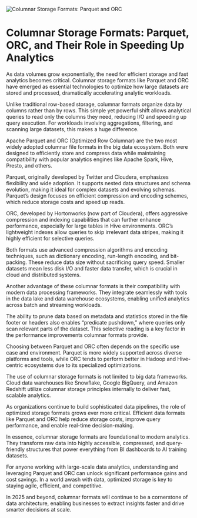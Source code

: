 ![Columnar Storage Formats: Parquet and ORC](https://media.licdn.com/dms/image/v2/D5612AQHkCEavIM8Ucg/article-cover_image-shrink_600_2000/B56Za4Zp03GsAQ-/0/1746850455939?e=2147483647&v=beta&t=aW50jWBK9bQ2iCVJiO2qaIelEddfpsZgePltnSvvkQ8)

# Columnar Storage Formats: Parquet, ORC, and Their Role in Speeding Up Analytics

As data volumes grow exponentially, the need for efficient storage and fast analytics becomes critical. Columnar storage formats like Parquet and ORC have emerged as essential technologies to optimize how large datasets are stored and processed, dramatically accelerating analytic workloads.

Unlike traditional row-based storage, columnar formats organize data by columns rather than by rows. This simple yet powerful shift allows analytical queries to read only the columns they need, reducing I/O and speeding up query execution. For workloads involving aggregations, filtering, and scanning large datasets, this makes a huge difference.

Apache Parquet and ORC (Optimized Row Columnar) are the two most widely adopted columnar file formats in the big data ecosystem. Both were designed to efficiently store and compress data while maintaining compatibility with popular analytics engines like Apache Spark, Hive, Presto, and others.

Parquet, originally developed by Twitter and Cloudera, emphasizes flexibility and wide adoption. It supports nested data structures and schema evolution, making it ideal for complex datasets and evolving schemas. Parquet’s design focuses on efficient compression and encoding schemes, which reduce storage costs and speed up reads.

ORC, developed by Hortonworks (now part of Cloudera), offers aggressive compression and indexing capabilities that can further enhance performance, especially for large tables in Hive environments. ORC’s lightweight indexes allow queries to skip irrelevant data stripes, making it highly efficient for selective queries.

Both formats use advanced compression algorithms and encoding techniques, such as dictionary encoding, run-length encoding, and bit-packing. These reduce data size without sacrificing query speed. Smaller datasets mean less disk I/O and faster data transfer, which is crucial in cloud and distributed systems.

Another advantage of these columnar formats is their compatibility with modern data processing frameworks. They integrate seamlessly with tools in the data lake and data warehouse ecosystems, enabling unified analytics across batch and streaming workloads.

The ability to prune data based on metadata and statistics stored in the file footer or headers also enables “predicate pushdown,” where queries only scan relevant parts of the dataset. This selective reading is a key factor in the performance improvements columnar formats provide.

Choosing between Parquet and ORC often depends on the specific use case and environment. Parquet is more widely supported across diverse platforms and tools, while ORC tends to perform better in Hadoop and Hive-centric ecosystems due to its specialized optimizations.

The use of columnar storage formats is not limited to big data frameworks. Cloud data warehouses like Snowflake, Google BigQuery, and Amazon Redshift utilize columnar storage principles internally to deliver fast, scalable analytics.

As organizations continue to build sophisticated data pipelines, the role of optimized storage formats grows ever more critical. Efficient data formats like Parquet and ORC help reduce storage costs, improve query performance, and enable real-time decision-making.

In essence, columnar storage formats are foundational to modern analytics. They transform raw data into highly accessible, compressed, and query-friendly structures that power everything from BI dashboards to AI training datasets.

For anyone working with large-scale data analytics, understanding and leveraging Parquet and ORC can unlock significant performance gains and cost savings. In a world awash with data, optimized storage is key to staying agile, efficient, and competitive.

In 2025 and beyond, columnar formats will continue to be a cornerstone of data architecture, enabling businesses to extract insights faster and drive smarter decisions at scale.
